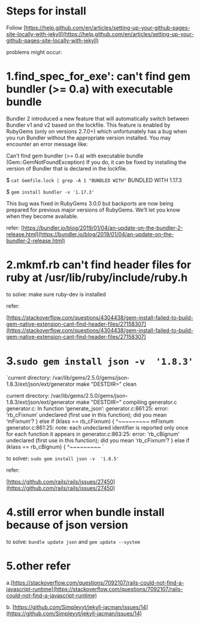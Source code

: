 # Steps for install
Follow [https://help.github.com/en/articles/setting-up-your-github-pages-site-locally-with-jekyll](https://help.github.com/en/articles/setting-up-your-github-pages-site-locally-with-jekyll)

problems might occur:

# 1.find_spec_for_exe': can't find gem bundler (>= 0.a) with executable bundle

Bundler 2 introduced a new feature that will automatically switch between Bundler v1 and v2 based on the lockfile. This feature is enabled by RubyGems (only on versions 2.7.0+) which unfortunately has a bug when you run Bundler without the appropriate version installed. You may encounter an error message like:

Can't find gem bundler (>= 0.a) with executable bundle (Gem::GemNotFoundException)
If you do, it can be fixed by installing the version of Bundler that is declared in the lockfile.

$ `cat Gemfile.lock | grep -A 1 "BUNDLED WITH"`
BUNDLED WITH
   1.17.3

$ `gem install bundler -v '1.17.3'`

This bug was fixed in RubyGems 3.0.0 but backports are now being prepared for previous major versions of RubyGems. We’ll let you know when they become available.

refer: [https://bundler.io/blog/2019/01/04/an-update-on-the-bundler-2-release.html](https://bundler.io/blog/2019/01/04/an-update-on-the-bundler-2-release.html)

# 2.mkmf.rb can't find header files for ruby at /usr/lib/ruby/include/ruby.h

to solve: make sure ruby-dev is installed

refer:

[https://stackoverflow.com/questions/4304438/gem-install-failed-to-build-gem-native-extension-cant-find-header-files/27158307](https://stackoverflow.com/questions/4304438/gem-install-failed-to-build-gem-native-extension-cant-find-header-files/27158307)

# 3.`sudo gem install json -v  '1.8.3'`

`current directory: /var/lib/gems/2.5.0/gems/json-1.8.3/ext/json/ext/generator
make "DESTDIR=" clean

current directory: /var/lib/gems/2.5.0/gems/json-1.8.3/ext/json/ext/generator
make "DESTDIR="
compiling generator.c
generator.c: In function ‘generate_json’:
generator.c:861:25: error: ‘rb_cFixnum’ undeclared (first use in this function); did you mean ‘mFixnum’?
     } else if (klass == rb_cFixnum) {
                         ^~~~~~~~~~
                         mFixnum
generator.c:861:25: note: each undeclared identifier is reported only once for each function it appears in
generator.c:863:25: error: ‘rb_cBignum’ undeclared (first use in this function); did you mean ‘rb_cFixnum’?
     } else if (klass == rb_cBignum) {
                         ^~~~~~~~~~
`

to solver: `sudo gem install json -v  '1.8.5'`

refer:

[https://github.com/rails/rails/issues/27450](https://github.com/rails/rails/issues/27450)

# 4.still error when bundle install because of json version
to solve: `bundle update json`  and `gem update --system`

# 5.other refer
a.[https://stackoverflow.com/questions/7092107/rails-could-not-find-a-javascript-runtime](https://stackoverflow.com/questions/7092107/rails-could-not-find-a-javascript-runtime)

b. [https://github.com/Simpleyyt/jekyll-jacman/issues/14](https://github.com/Simpleyyt/jekyll-jacman/issues/14)
